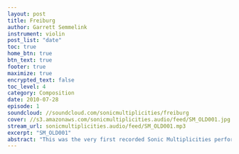 ```yaml
---
layout: post
title: Freiburg
author: Garrett Semmelink
instrument: violin
post_list: "date"
toc: true
home_btn: true
btn_text: true
footer: true
maximize: true
encrypted_text: false
toc_level: 4
category: Composition
date: 2010-07-28
episode: 1
soundcloud: //soundcloud.com/sonicmultiplicities/freiburg
cover: //s3.amazonaws.com/sonicmultiplicities.audio/feed/SM_OLD001.jpg
stream_url: sonicmultiplicities.audio/feed/SM_OLD001.mp3
excerpt: "SM_OLD001"
abstract: "This was the very first recorded Sonic Multiplicities performance, back in 2010."
---
```


